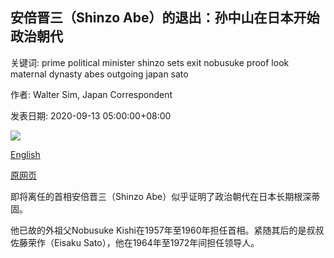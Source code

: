 ## 安倍晋三（Shinzo Abe）的退出：孙中山在日本开始政治朝代

关键词: prime political minister shinzo sets exit nobusuke proof look maternal dynasty abes outgoing japan sato

作者: Walter Sim, Japan Correspondent

发表日期: 2020-09-13 05:00:00+08:00

![](https://www.straitstimes.com/sites/default/files/styles/x_large/public/articles/2020/09/13/hzabe0912.jpg?itok=hfvnactG)

[English](Shinzo%20Abe%27s%20exit%3A%20Sun%20sets%20on%20a%20political%20dynasty%20in%20Japan.md)

[原网页](https://www.straitstimes.com/asia/east-asia/abes-exit-sun-sets-on-a-political-dynasty)

即将离任的首相安倍晋三（Shinzo Abe）似乎证明了政治朝代在日本长期根深蒂固。

他已故的外祖父Nobusuke Kishi在1957年至1960年担任首相。紧随其后的是叔叔佐藤荣作（Eisaku Sato），他在1964年至1972年间担任领导人。
